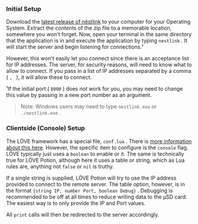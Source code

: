 ### Initial Setup

Download the [latest release of nëstlink](https://github.com/lovebrew/nestlink/releases/latest) to your computer for your Operating System. Extract the contents of the zip file to a memorable location, somewhere you won't forget. Now, open your terminal in the same directory that the application is in and execute the application by typing `nestlink` . It will start the server and begin listening for connections.¹

However, this won't easily let you connect since there is an acceptance list for IP addresses. The server, for security reasons, will need to know what to allow to connect. If you pass in a list of IP addresses separated by a comma ( `, ` ), it will allow these to connect.

¹If the initial port ( `8000` ) does *not* work for you, you may need to change this value by passing in a new port number as an argument.

> Note: Windows users may need to type `nestlink.exe` or `./nestlink.exe` .

### Clientside (Console) Setup

The LÖVE framework has a special file, `conf.lua` . There is [more information about this here](https://love2d.org/wiki/Config_Files). However, the specific item to configure is the `console` flag. LÖVE typically just uses a `boolean` to enable or it. The same is technically true for LÖVE Potion, although here it uses a table or string, which as Lua rules are, anything not `false` or `nil` is truthy.

If a single string is supplied, LÖVE Potion will try to use the IP address provided to connect to the remote server. The table option, however, is in the format `{string IP, number Port, boolean Debug}` . Debugging is recommended to be off at all times to reduce writing data to the µSD card. The easiest way is to only provide the IP and Port values.

All `print` calls will then be redirected to the server accordingly.
